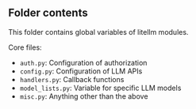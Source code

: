 ## Folder contents
This folder contains global variables of litellm modules.

Core files:
- `auth.py`: Configuration of authorization
- `config.py`: Configuration of LLM APIs
- `handlers.py`: Callback functions
- `model_lists.py`: Variable for specific LLM models
- `misc.py`: Anything other than the above
